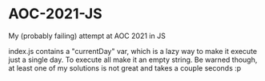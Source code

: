 # AOC-2021-JS
My (probably failing) attempt at AOC 2021 in JS 

index.js contains a "currentDay" var, which is a lazy way to make it execute just a single day. To execute all make it an empty string. Be warned though, at least one of my solutions is not great and takes a couple seconds :p
